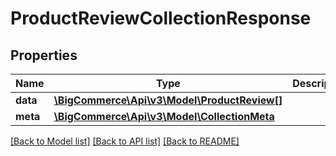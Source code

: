 # ProductReviewCollectionResponse

## Properties
Name | Type | Description | Notes
------------ | ------------- | ------------- | -------------
**data** | [**\BigCommerce\Api\v3\Model\ProductReview[]**](ProductReview.md) |  | [optional] 
**meta** | [**\BigCommerce\Api\v3\Model\CollectionMeta**](CollectionMeta.md) |  | [optional] 

[[Back to Model list]](../README.md#documentation-for-models) [[Back to API list]](../README.md#documentation-for-api-endpoints) [[Back to README]](../README.md)


